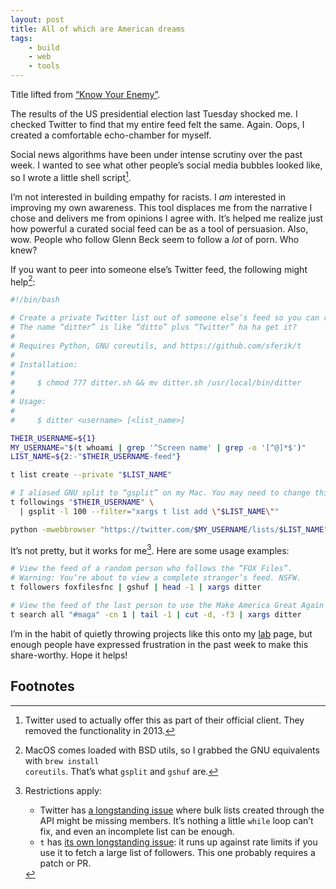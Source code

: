 ```yaml
---
layout: post
title: All of which are American dreams
tags:
    - build
    - web
    - tools
---
```


Title lifted from <a href="https://youtu.be/4smim2MNvF8" rel="noopener noreferrer" target="_blank">“Know Your Enemy”</a>.

The results of the US presidential election last Tuesday shocked me. I checked Twitter to find that my entire feed felt the same. Again. Oops, I created a comfortable echo-chamber for myself.

Social news algorithms have been under intense scrutiny over the past week. I wanted to see what other people’s social media bubbles looked like, so I wrote a little shell script[^1].

I’m not interested in building empathy for racists. I _am_ interested in improving my own awareness. This tool displaces me from the narrative I chose and delivers me from opinions I agree with. It’s helped me realize just how powerful a curated social feed can be as a tool of persuasion. Also, wow. People who follow Glenn Beck seem to follow a _lot_ of porn. Who knew?

If you want to peer into someone else’s Twitter feed, the following might help[^2]:

```bash
#!/bin/bash

# Create a private Twitter list out of someone else’s feed so you can read it.
# The name “ditter” is like “ditto” plus “Twitter” ha ha get it?
#
# Requires Python, GNU coreutils, and https://github.com/sferik/t
#
# Installation:
#
#     $ chmod 777 ditter.sh && mv ditter.sh /usr/local/bin/ditter
#
# Usage:
#
#     $ ditter <username> [<list_name>]

THEIR_USERNAME=${1}
MY_USERNAME="$(t whoami | grep '^Screen name' | grep -o '[^@]*$')"
LIST_NAME=${2:-"$THEIR_USERNAME-feed"}

t list create --private "$LIST_NAME"

# I aliased GNU split to “gsplit” on my Mac. You may need to change this.
t followings "$THEIR_USERNAME" \
  | gsplit -l 100 --filter="xargs t list add \"$LIST_NAME\""

python -mwebbrowser "https://twitter.com/$MY_USERNAME/lists/$LIST_NAME"
```

It’s not pretty, but it works for me[^3]. Here are some usage examples:

```bash
# View the feed of a random person who follows the “FOX Files”.
# Warning: You’re about to view a complete stranger’s feed. NSFW.
t followers foxfilesfnc | gshuf | head -1 | xargs ditter

# View the feed of the last person to use the Make America Great Again hashtag.
t search all "#maga" -cn 1 | tail -1 | cut -d, -f3 | xargs ditter
```

I’m in the habit of quietly throwing projects like this onto my [lab](/lab) page, but enough people have expressed frustration in the past week to make this share-worthy. Hope it helps!

## Footnotes

[^1]: Twitter used to actually offer this as part of their official client. They removed the functionality in 2013.
[^2]: MacOS comes loaded with BSD utils, so I grabbed the GNU equivalents with <code class="language-javascript">brew install coreutils</code>. That’s what <code class="language-bash">gsplit</code> and <code class="language-bash">gshuf</code> are.
[^3]: Restrictions apply:

    -   Twitter has [a longstanding issue](https://twittercommunity.com/t/nondeterminstic-behavior-for-lists-members-create-all/53640/22) where bulk lists created through the API might be missing members. It’s nothing a little <code class="language-bash">while</code> loop can’t fix, and even an incomplete list can be enough.
    -   <code class="language-bash">t</code> has <a href="https://github.com/sferik/t/issues/263" rel="noopener noreferrer" target="_blank">its own longstanding issue</a>: it runs up against rate limits if you use it to fetch a large list of followers. This one probably requires a patch or PR.
